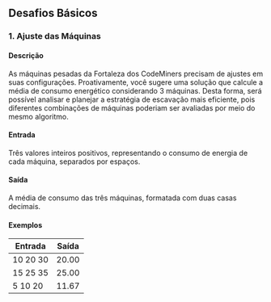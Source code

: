 ## Desafios Básicos

### 1. Ajuste das Máquinas

#### Descrição
As máquinas pesadas da Fortaleza dos CodeMiners precisam de ajustes em suas configurações. Proativamente, você sugere uma solução que calcule a média de consumo energético considerando 3 máquinas. Desta forma, será possível analisar e planejar a estratégia de escavação mais eficiente, pois diferentes combinações de máquinas poderiam ser avaliadas por meio do mesmo algoritmo.

#### Entrada
Três valores inteiros positivos, representando o consumo de energia de cada máquina, separados por espaços.

#### Saída
A média de consumo das três máquinas, formatada com duas casas decimais.

#### Exemplos

| **Entrada** | **Saída** |
|---|---|
| 10 20 30 | 20.00 |
| 15 25 35 | 25.00 |
| 5 10 20 | 11.67 |
